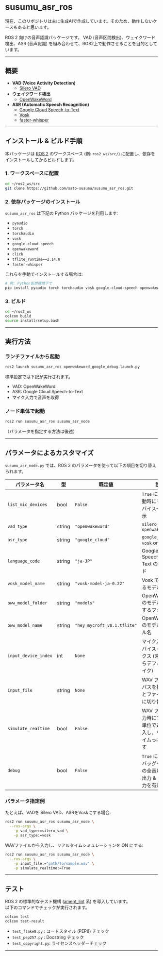 # susumu_asr_ros
現在、このリポジトリは主に生成AIで作成しています。そのため、動作しないケースもあると思います。

ROS 2 向けの音声認識パッケージです。
VAD (音声区間検出)、ウェイクワード検出、ASR (音声認識) を組み合わせて、ROS2上で動作させることを目的としています。

---

## 概要

- **VAD (Voice Activity Detection)**  
  - [Silero VAD](https://github.com/snakers4/silero-vad)  
- **ウェイクワード検出**
  - [OpenWakeWord](https://github.com/dsoto/openwakeword)  
- **ASR (Automatic Speech Recognition)**  
  - [Google Cloud Speech-to-Text](https://cloud.google.com/speech-to-text)  
  - [Vosk](https://alphacephei.com/vosk/)  
  - [faster-whisper](https://github.com/SYSTRAN/faster-whisper)

---

## インストール & ビルド手順

本パッケージは [ROS 2](https://docs.ros.org/en) のワークスペース (例: `ros2_ws/src/`) に配置し、依存をインストールしてからビルドします。

### 1. ワークスペースに配置

```bash
cd ~/ros2_ws/src
git clone https://github.com/sato-susumu/susumu_asr_ros.git
```

### 2. 依存パッケージのインストール

`susumu_asr_ros` は下記の Python パッケージを利用します:

- `pyaudio`
- `torch`
- `torchaudio`
- `vosk`
- `google-cloud-speech`
- `openwakeword`
- `click`
- `tflite_runtime==2.14.0`
- `faster-whisper`

これらを手動でインストールする場合は:

```bash
# 例: Python仮想環境下で
pip install pyaudio torch torchaudio vosk google-cloud-speech openwakeword click "numpy<2.0"  tflite_runtime==2.14.0 faster-whisper
```

### 3. ビルド

```bash
cd ~/ros2_ws
colcon build
source install/setup.bash
```

---

## 実行方法

### ランチファイルから起動

```bash
ros2 launch susumu_asr_ros openwakeword_google_debug.launch.py
```

標準設定では下記が実行されます。

- VAD: OpenWakeWord
- ASR: Google Cloud Speech-to-Text
- マイク入力で音声を取得

### ノード単体で起動

```bash
ros2 run susumu_asr_ros susumu_asr_node
```

（パラメータを指定する方法は後述）

---

## パラメータによるカスタマイズ

`susumu_asr_node.py` では、ROS 2 のパラメータを使って以下の項目を切り替えられます。

| パラメータ名           | 型      | 既定値               | 説明                                         |
|------------------------|---------|----------------------|--------------------------------------------|
| `list_mic_devices`     | bool    | `False`             | `True` にすると起動時にマイクデバイス一覧を表示                |
| `vad_type`             | string  | `"openwakeword"`     | `silero_vad` or `openwakeword`             |
| `asr_type`             | string  | `"google_cloud"`     | `google_cloud` or `vosk` or `whisper`      |
| `language_code`        | string  | `"ja-JP"`           | Google Cloud Speech-to-Text の言語コード         |
| `vosk_model_name`      | string  | `"vosk-model-ja-0.22"` | Vosk で使用するモデル名                             |
| `oww_model_folder`     | string  | `"models"`          | OpenWakeWord のモデルを配置するフォルダ                 |
| `oww_model_name`       | string  | `"hey_mycroft_v0.1.tflite"` | OpenWakeWord のモデルファイル名                     |
| `input_device_index`   | int     | `None`              | マイク入力のデバイスインデックス (未指定ならデフォルトマイク)           |
| `input_file`           | string  | `None`              | WAV ファイルのパスを指定するとファイル入力に切り替わる              |
| `simulate_realtime`    | bool    | `False`             | WAV ファイル入力時にフレーム単位で遅延を挿入し、リアルタイムっぽく動かす     |
| `debug`                | bool    | `False`             | `True` にするとデバッグモードでの全音声 WAV 出力 & ラベル出力を有効化 |

### パラメータ指定例

たとえば、VADを Silero VAD、ASRをVoskにする場合:

```bash
ros2 run susumu_asr_ros susumu_asr_node \
  --ros-args \
    -p vad_type:=silero_vad \
    -p asr_type:=vosk
```

WAVファイルから入力し、リアルタイムシミュレーションを ON にする:

```bash
ros2 run susumu_asr_ros susumu_asr_node \
  --ros-args \
    -p input_file:="path/to/sample.wav" \
    -p simulate_realtime:=True
```

---

## テスト

ROS 2 の標準的なテスト機構 ([ament_lint](https://github.com/ament/ament_lint/) 系) を導入しています。  
以下のコマンドでチェックが実行されます。

```bash
colcon test
colcon test-result
```

- `test_flake8.py`  : コードスタイル (PEP8) チェック  
- `test_pep257.py`  : Docstring チェック  
- `test_copyright.py`: ライセンスヘッダーチェック  

---
